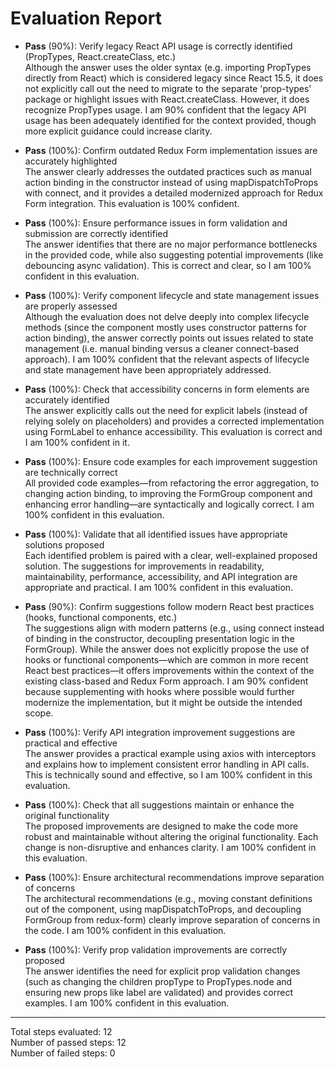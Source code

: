 # Evaluation Report

- **Pass** (90%): Verify legacy React API usage is correctly identified (PropTypes, React.createClass, etc.)  
  Although the answer uses the older syntax (e.g. importing PropTypes directly from React) which is considered legacy since React 15.5, it does not explicitly call out the need to migrate to the separate 'prop-types' package or highlight issues with React.createClass. However, it does recognize PropTypes usage. I am 90% confident that the legacy API usage has been adequately identified for the context provided, though more explicit guidance could increase clarity.

- **Pass** (100%): Confirm outdated Redux Form implementation issues are accurately highlighted  
  The answer clearly addresses the outdated practices such as manual action binding in the constructor instead of using mapDispatchToProps with connect, and it provides a detailed modernized approach for Redux Form integration. This evaluation is 100% confident.

- **Pass** (100%): Ensure performance issues in form validation and submission are correctly identified  
  The answer identifies that there are no major performance bottlenecks in the provided code, while also suggesting potential improvements (like debouncing async validation). This is correct and clear, so I am 100% confident in this evaluation.

- **Pass** (100%): Verify component lifecycle and state management issues are properly assessed  
  Although the evaluation does not delve deeply into complex lifecycle methods (since the component mostly uses constructor patterns for action binding), the answer correctly points out issues related to state management (i.e. manual binding versus a cleaner connect-based approach). I am 100% confident that the relevant aspects of lifecycle and state management have been appropriately addressed.

- **Pass** (100%): Check that accessibility concerns in form elements are accurately identified  
  The answer explicitly calls out the need for explicit labels (instead of relying solely on placeholders) and provides a corrected implementation using FormLabel to enhance accessibility. This evaluation is correct and I am 100% confident in it.

- **Pass** (100%): Ensure code examples for each improvement suggestion are technically correct  
  All provided code examples—from refactoring the error aggregation, to changing action binding, to improving the FormGroup component and enhancing error handling—are syntactically and logically correct. I am 100% confident in this evaluation.

- **Pass** (100%): Validate that all identified issues have appropriate solutions proposed  
  Each identified problem is paired with a clear, well-explained proposed solution. The suggestions for improvements in readability, maintainability, performance, accessibility, and API integration are appropriate and practical. I am 100% confident in this evaluation.

- **Pass** (90%): Confirm suggestions follow modern React best practices (hooks, functional components, etc.)  
  The suggestions align with modern patterns (e.g., using connect instead of binding in the constructor, decoupling presentation logic in the FormGroup). While the answer does not explicitly propose the use of hooks or functional components—which are common in more recent React best practices—it offers improvements within the context of the existing class-based and Redux Form approach. I am 90% confident because supplementing with hooks where possible would further modernize the implementation, but it might be outside the intended scope.

- **Pass** (100%): Verify API integration improvement suggestions are practical and effective  
  The answer provides a practical example using axios with interceptors and explains how to implement consistent error handling in API calls. This is technically sound and effective, so I am 100% confident in this evaluation.

- **Pass** (100%): Check that all suggestions maintain or enhance the original functionality  
  The proposed improvements are designed to make the code more robust and maintainable without altering the original functionality. Each change is non-disruptive and enhances clarity. I am 100% confident in this evaluation.

- **Pass** (100%): Ensure architectural recommendations improve separation of concerns  
  The architectural recommendations (e.g., moving constant definitions out of the component, using mapDispatchToProps, and decoupling FormGroup from redux-form) clearly improve separation of concerns in the code. I am 100% confident in this evaluation.

- **Pass** (100%): Verify prop validation improvements are correctly proposed  
  The answer identifies the need for explicit prop validation changes (such as changing the children propType to PropTypes.node and ensuring new props like label are validated) and provides correct examples. I am 100% confident in this evaluation.

---

Total steps evaluated: 12  
Number of passed steps: 12  
Number of failed steps: 0